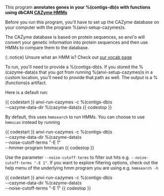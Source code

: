 This program **annotates genes in your %(contigs-db)s with functions using dbCAN [CAZyme HMMs](https://bcb.unl.edu/dbCAN2/download/Databases/)** 

Before you run this program, you'll have to set up the CAZyme database on your computer with the program %(anvi-setup-cazymes)s.  

The CAZyme database is based on protein sequences, so anvi'o will convert your genetic information into protein sequences and then use HMMs to compare them to the database. 

{:.notice}
Unsure what an HMM is? Check out [our vocab page](http://merenlab.org/vocabulary/#hmm)

To run, you'll need to provide a %(contigs-db)s. If you stored the %(cazyme-data)s that you got from running %(anvi-setup-cazymes)s in a custom location, you'll need to provide that path as well. The output is a %(functions)s artifact. 

Here is a default run: 

{{ codestart }}
anvi-run-cazymes -c %(contigs-db)s \
            --cazyme-data-dir %(cazyme-data)s 
{{ codestop }}

By default, this uses `hmmsearch` to run HMMs. You can choose to use `hmmscan` instead by running

{{ codestart }}
anvi-run-cazymes -c %(contigs-db)s \
            --cazyme-data-dir %(cazyme-data)s \
            --noise-cutoff-terms "-E 1" \
            --hmmer-program hmmscan
{{ codestop }}

Use the parameter `--noise-cutoff-terms` to filter out hits e.g. `--noise-cutoff-terms "-E 1"`. If you want to explore filtering options, check out the help menu of the underlying hmm program you are using e.g. `hmmsearch -h`

{{ codestart }}
anvi-run-cazymes -c %(contigs-db)s \
            --cazyme-data-dir %(cazyme-data)s \
            --noise-cutoff-terms "-E 1"
{{ codestop }}